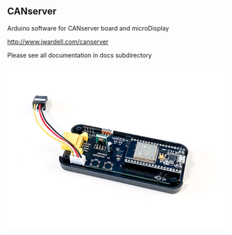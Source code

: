 ## CANserver
Arduino software for CANserver board and microDisplay

http://www.jwardell.com/canserver

Please see all documentation in docs subdirectory

![CANserver](docs/img/server3d.jpg)
